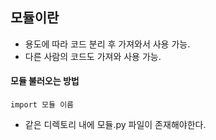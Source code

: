 ## 모듈이란

-   용도에 따라 코드 분리 후 가져와서 사용 가능.<br>
-   다른 사람의 코드도 가져와 사용 가능.<br>

#### 모듈 불러오는 방법

```
import 모듈 이름
```

-   같은 디렉토리 내에 모듈.py 파일이 존재해야한다.
